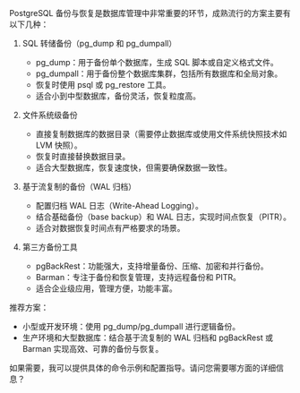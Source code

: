 PostgreSQL 备份与恢复是数据库管理中非常重要的环节，成熟流行的方案主要有以下几种：

1. SQL 转储备份（pg_dump 和 pg_dumpall）
   - pg_dump：用于备份单个数据库，生成 SQL 脚本或自定义格式文件。
   - pg_dumpall：用于备份整个数据库集群，包括所有数据库和全局对象。
   - 恢复时使用 psql 或 pg_restore 工具。
   - 适合小到中型数据库，备份灵活，恢复粒度高。

2. 文件系统级备份
   - 直接复制数据库的数据目录（需要停止数据库或使用文件系统快照技术如 LVM 快照）。
   - 恢复时直接替换数据目录。
   - 适合大型数据库，恢复速度快，但需要确保数据一致性。

3. 基于流复制的备份（WAL 归档）
   - 配置归档 WAL 日志（Write-Ahead Logging）。
   - 结合基础备份（base backup）和 WAL 日志，实现时间点恢复（PITR）。
   - 适合对数据恢复时间点有严格要求的场景。

4. 第三方备份工具
   - pgBackRest：功能强大，支持增量备份、压缩、加密和并行备份。
   - Barman：专注于备份和恢复管理，支持远程备份和 PITR。
   - 适合企业级应用，管理方便，功能丰富。

推荐方案：
- 小型或开发环境：使用 pg_dump/pg_dumpall 进行逻辑备份。
- 生产环境和大型数据库：结合基于流复制的 WAL 归档和 pgBackRest 或 Barman 实现高效、可靠的备份与恢复。

如果需要，我可以提供具体的命令示例和配置指导。请问您需要哪方面的详细信息？
